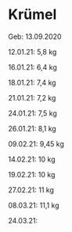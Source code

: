 # Krümel

Geb: 13.09.2020

12.01.21: 5,8 kg

16.01.21: 6,4 kg

18.01.21: 7,4 kg

21.01.21: 7,2 kg

24.01.21: 7,5 kg

26.01.21: 8,1 kg

09.02.21: 9,45 kg

14.02.21: 10 kg

19.02.21: 10 kg 

27.02.21: 11 kg

08.03.21: 11,1 kg

24.03.21: 